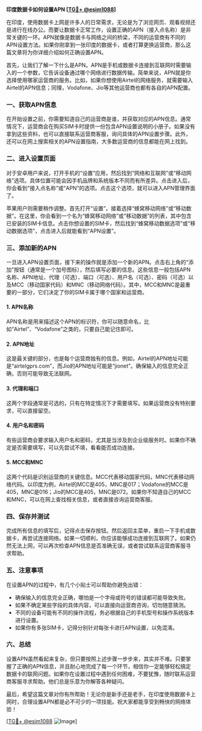 **印度数据卡如何设置APN [[TG💪+ @esim1088](https://t.me/s/esim1088)]**

在印度，使用数据卡上网是许多人的日常需求，无论是为了浏览网页、观看视频还是进行在线办公。而要让数据卡正常工作，设置正确的APN（接入点名称）是非常关键的一环。APN就像是数据卡与网络之间的桥梁，不同的运营商有不同的APN设置方法。如果你刚拿到一张印度的数据卡，或者打算更换运营商，那么这篇文章将为你详细介绍如何正确设置APN。

首先，让我们了解一下什么是APN。APN是手机或数据卡连接到互联网时需要输入的一个参数，它告诉设备通过哪个网络进行数据传输。简单来说，APN就是你选择使用哪家运营商的服务。比如，如果你想使用Airtel的网络服务，就需要输入Airtel的APN信息；同理，Vodafone、Jio等其他运营商也都有各自的APN配置。

### **一、获取APN信息**
在开始设置之前，你需要知道自己的运营商是谁，并获取对应的APN信息。通常情况下，运营商会在购买SIM卡时提供一份包含APN设置说明的小册子。如果没有拿到这些资料，也可以直接联系运营商客服，询问具体的APN设置步骤。此外，还可以在网上搜索相关的APN设置指南，大多数运营商的信息都能在网上找到。

### **二、进入设置页面**
对于安卓用户来说，打开手机的“设置”应用，然后找到“网络和互联网”或“移动网络”选项。具体位置可能会因手机品牌和系统版本不同而有所差异。点击进入后，你会看到“接入点名称”或“APN”的选项。点击这个选项，就可以进入APN管理界面了。

苹果用户则需要稍作调整。首先打开“设置”，接着选择“蜂窝移动网络”或“移动数据”。在这里，你会看到一个名为“蜂窝移动网络”或“移动数据”的列表，其中包含已安装的SIM卡信息。点击你想设置的SIM卡，然后找到“蜂窝移动数据选项”或“移动数据选项”，点击进入后就能看到“APN设置”。

### **三、添加新的APN**
一旦进入APN设置页面，接下来的操作就是添加一个新的APN。点击右上角的“添加”按钮（通常是一个加号图标），然后填写必要的信息。这些信息一般包括APN名称、APN地址、代理（可选）、端口（可选）、用户名（可选）、密码（可选）以及MCC（移动国家代码）和MNC（移动网络代码）。其中，MCC和MNC是最重要的一部分，它们决定了你的SIM卡属于哪个国家和运营商。

#### **1. APN名称**
APN名称是用来描述这个APN的标识符，你可以随意命名，比如“Airtel”、“Vodafone”之类的，只要自己能记住即可。

#### **2. APN地址**
这是最关键的部分，也是每个运营商独有的信息。例如，Airtel的APN地址可能是“airtelgprs.com”，而Jio的APN地址可能是“jionet”。确保输入的信息完全正确，否则可能导致无法联网。

#### **3. 代理和端口**
这两个字段通常是可选的，只有在特定情况下才需要填写。如果运营商没有特别要求，可以直接留空。

#### **4. 用户名和密码**
有些运营商会要求输入用户名和密码，尤其是当涉及到企业级服务时。如果你不确定是否需要填写，可以先尝试不填，看看能否成功连接。

#### **5. MCC和MNC**
这两个代码是识别运营商的关键信息。MCC代表移动国家代码，MNC代表移动网络代码。以印度为例，Airtel的MCC是405，MNC是017；Vodafone的MCC是405，MNC是016；Jio的MCC是405，MNC是072。如果你不知道自己的MCC和MNC，可以在网上查找相关信息，或者直接咨询运营商客服。

### **四、保存并测试**
完成所有信息的填写后，记得点击保存按钮。然后返回主菜单，重启一下手机或数据卡，再尝试连接网络。如果一切顺利，你应该能够成功连接到互联网了。如果仍然无法上网，可以再次检查APN信息是否准确无误，或者尝试联系运营商客服寻求帮助。

### **五、注意事项**
在设置APN的过程中，有几个小贴士可以帮助你避免出错：
- 确保输入的信息完全正确，哪怕是一个字母或符号的错误都可能导致失败。
- 如果不确定某些字段的具体内容，可以直接向运营商咨询，切勿随意猜测。
- 不同的设备可能有不同的操作流程，务必根据自己的手机型号和操作系统版本进行设置。
- 如果你有多张SIM卡，记得分别针对每张卡进行APN设置，以免混淆。

### **六、总结**
设置APN虽然看起来复杂，但只要按照上述步骤一步步来，其实并不难。只要掌握了正确的APN信息，并且耐心地完成了每一个环节，相信你一定能够轻松搞定数据卡的联网问题。如果你在设置过程中遇到任何困难，不要犹豫，随时联系运营商客服寻求帮助。他们总是乐意为你解答各种疑问。

最后，希望这篇文章对你有所帮助！无论你是新手还是老手，在印度使用数据卡上网时，合理设置APN都是必不可少的一项技能。祝大家都能享受到畅快的网络体验！

[[TG💪+ @esim1088](https://t.me/s/esim1088) ![Image](https://i.postimg.cc/4NQfJmqS/Snipaste-2025-05-13-00-14-12.png)]